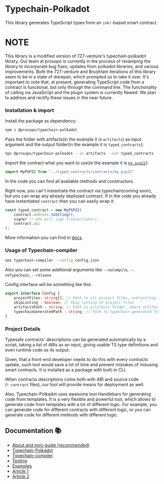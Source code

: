 # Typechain-Polkadot
This library generates TypeScript types from an `ink!`-based smart contract.

# NOTE
This library is a modified version of 727-venture's typechain-polkadot library. Our team at prosopo is currently in the process of revamping the library to incorporate bug fixes, updates from polkadot libraries, and various improvements. Both the 727-venture and Brushfam iterations of this library seem to be in a state of disrepair, which prompted us to take it over. It's important to note that, at present, generating TypeScript code from a contract is functional, but only through the command line. The functionality of calling via JavaScript and the plugin system is currently flawed. We plan to address and rectify these issues in the near future.

### Installation & import

Install the package as dependency:

```bash
npm i @prosopo/typechain-polkadot
```

Pass the folder with artifacts(in the example it is `artifacts`) as input argument
and the output folder(in the example it is `typed_contracts`):
```bash
npx @prosopo/typechain-polkadot --in artifacts --out typed_contracts
```

Import the contract what you want to use(in the example it is [`my_psp22`](https://github.com/727-Ventures/openbrush-contracts/tree/main/examples/psp22)):
```typescript
import MyPSP22 from "../typed_contracts/contracts/my_psp22"
```

In the code you can find all available methods and constructors.

Right now, you can't instantiate the contract via typechain(coming soon),
but you can wrap any already deployed contract. If in the code you already
have instantiated `contract` then you can easily wrap it:

```typescript
const typed_contract = new MyPSP22(
    contract.address.toString(),
    signer /* who will sign transactions*/,
    contract.api
);
```

More information you can find in [docs](docs/about.md).

### Usage of Typechain-compiler

```bash
npx typechain-compiler --config config.json
```

Also you can set some additional arguments like `--noCompile`, `--noTypechain`, `--release`

Config interface will be something like this:
```typescript
export interface Config {
    projectFiles: string[]; // Path to all project files, everystring in glob format
    skipLinting : boolean; // Skip linting of project files
    artifactsPath : string; // Path to artifacts folder, where artifacts will be stored it will save both .contract and .json (contract ABI)
    typechainGeneratedPath : string; // Path to typechain generated folder
}
```

### Project Details

Typesafe contracts' descriptions can be generated automatically by a script, taking a list of ABIs as an input, giving usable TS type definitions and even runtime code as its output.

Given, that a front-end developer needs to do this with every contracts update, such tool would save a lot of time and prevent mistakes of misusing smart contracts. It is installed as a package with built-in CLI.

When contracts descriptions come both with ABI and source code (`*.contract` files), our tool will provide means for deployment as well.

Also, Typechain-Polkadot uses awesome tool Handlebars for generating code from templates. It is a very flexible and powerful tool, which allows to generate code from templates with a lot of different logic.
For example, you can generate code for different contracts with different logic, or you can generate code for different methods with different logic.

## Documentation 📚

- [About and mini-guide (recommended)](docs/about.md)
- [Typechain-Polkadot](packages/typechain-polkadot/README.md)
- [Typechain-compiler](packages/typechain-compiler/README.md)
- [Testing](tests/README.md)
- [Examples](examples/README.md)
- [Article 1](https://medium.com/p/7c184067523f)
- [Article 2](https://medium.com/brushfam/ways-how-to-use-typechain-polkadot-in-your-project-281ef80b8dd8)
